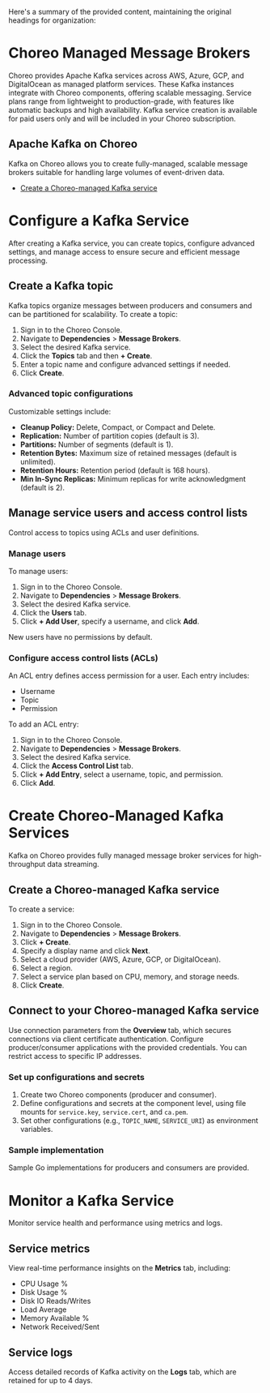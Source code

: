 Here's a summary of the provided content, maintaining the original headings for organization:

# Choreo Managed Message Brokers

Choreo provides Apache Kafka services across AWS, Azure, GCP, and DigitalOcean as managed platform services. These Kafka instances integrate with Choreo components, offering scalable messaging. Service plans range from lightweight to production-grade, with features like automatic backups and high availability. Kafka service creation is available for paid users only and will be included in your Choreo subscription.

## Apache Kafka on Choreo

Kafka on Choreo allows you to create fully-managed, scalable message brokers suitable for handling large volumes of event-driven data.

-   [Create a Choreo-managed Kafka service](./create-choreo-managed-kafka-services.md)

# Configure a Kafka Service

After creating a Kafka service, you can create topics, configure advanced settings, and manage access to ensure secure and efficient message processing.

## Create a Kafka topic

Kafka topics organize messages between producers and consumers and can be partitioned for scalability. To create a topic:

1.  Sign in to the Choreo Console.
2.  Navigate to **Dependencies** > **Message Brokers**.
3.  Select the desired Kafka service.
4.  Click the **Topics** tab and then **+ Create**.
5.  Enter a topic name and configure advanced settings if needed.
6.  Click **Create**.

### Advanced topic configurations

Customizable settings include:

*   **Cleanup Policy:** Delete, Compact, or Compact and Delete.
*   **Replication:** Number of partition copies (default is 3).
*   **Partitions:** Number of segments (default is 1).
*   **Retention Bytes:** Maximum size of retained messages (default is unlimited).
*   **Retention Hours:** Retention period (default is 168 hours).
*   **Min In-Sync Replicas:** Minimum replicas for write acknowledgment (default is 2).

## Manage service users and access control lists

Control access to topics using ACLs and user definitions.

### Manage users

To manage users:

1.  Sign in to the Choreo Console.
2.  Navigate to **Dependencies** > **Message Brokers**.
3.  Select the desired Kafka service.
4.  Click the **Users** tab.
5.  Click **+ Add User**, specify a username, and click **Add**.

New users have no permissions by default.

### Configure access control lists (ACLs)

An ACL entry defines access permission for a user. Each entry includes:

*   Username
*   Topic
*   Permission

To add an ACL entry:

1.  Sign in to the Choreo Console.
2.  Navigate to **Dependencies** > **Message Brokers**.
3.  Select the desired Kafka service.
4.  Click the **Access Control List** tab.
5.  Click **+ Add Entry**, select a username, topic, and permission.
6.  Click **Add**.

# Create Choreo-Managed Kafka Services

Kafka on Choreo provides fully managed message broker services for high-throughput data streaming.

## Create a Choreo-managed Kafka service

To create a service:

1.  Sign in to the Choreo Console.
2.  Navigate to **Dependencies** > **Message Brokers**.
3.  Click **+ Create**.
4.  Specify a display name and click **Next**.
5.  Select a cloud provider (AWS, Azure, GCP, or DigitalOcean).
6.  Select a region.
7.  Select a service plan based on CPU, memory, and storage needs.
8.  Click **Create**.

## Connect to your Choreo-managed Kafka service

Use connection parameters from the **Overview** tab, which secures connections via client certificate authentication. Configure producer/consumer applications with the provided credentials. You can restrict access to specific IP addresses.

### Set up configurations and secrets

1.  Create two Choreo components (producer and consumer).
2.  Define configurations and secrets at the component level, using file mounts for `service.key`, `service.cert`, and `ca.pem`.
3.  Set other configurations (e.g., `TOPIC_NAME`, `SERVICE_URI`) as environment variables.

### Sample implementation

Sample Go implementations for producers and consumers are provided.

# Monitor a Kafka Service

Monitor service health and performance using metrics and logs.

## Service metrics

View real-time performance insights on the **Metrics** tab, including:

*   CPU Usage %
*   Disk Usage %
*   Disk IO Reads/Writes
*   Load Average
*   Memory Available %
*   Network Received/Sent

## Service logs

Access detailed records of Kafka activity on the **Logs** tab, which are retained for up to 4 days.